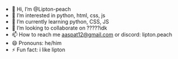 - 👋 Hi, I’m @Lipton-peach
- 👀 I’m interested in python, html, css, js
- 🌱 I’m currently learning python, CSS, JS
- 💞️ I’m looking to collaborate on ?????idk
- 📫 How to reach me aaspat12@gmail.com or discord: lipton.peach
- 😄 Pronouns: he/him
- ⚡ Fun fact: i like lipton

<!---
Lipton-peach/Lipton-peach is a ✨ special ✨ repository because its `README.md` (this file) appears on your GitHub profile.
You can click the Preview link to take a look at your changes.
--->
